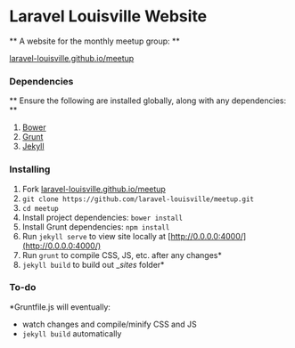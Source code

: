# Laravel Louisville Website
** A website for the monthly meetup group: **


[laravel-louisville.github.io/meetup](http://laravel-louisville.github.io/meetup/)

### Dependencies

** Ensure the following are installed globally, along with any dependencies: **

1. [Bower](http://bower.io/)
2. [Grunt](http://gruntjs.com/getting-started)
3. [Jekyll](http://jekyllrb.com/docs/installation/)

### Installing

1. Fork [laravel-louisville.github.io/meetup](http://laravel-louisville.github.io/meetup/)
2. ``` git clone https://github.com/laravel-louisville/meetup.git ```
3. ``` cd meetup ```
4. Install project dependencies: ``` bower install ```
5. Install Grunt dependencies: ``` npm install ```
6. Run ``` jekyll serve ``` to view site locally at [http://0.0.0.0:4000/](http://0.0.0.0:4000/)
7. Run ``` grunt ``` to compile CSS, JS, etc. after any changes*
8. ``` jekyll build ``` to build out __sites_ folder*

### To-do

*Gruntfile.js will eventually:

- watch changes	and compile/minify CSS and JS
- ``` jekyll build ``` automatically
